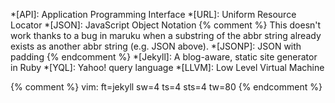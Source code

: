 *[API]: Application Programming Interface
*[URL]: Uniform Resource Locator
*[JSON]: JavaScript Object Notation
{% comment %}
This doesn't work thanks to a bug in maruku when a substring of the abbr string
already exists as another abbr string (e.g. JSON above).
*[JSONP]: JSON with padding
{% endcomment %}
*[Jekyll]: A blog-aware, static site generator in Ruby
*[YQL]: Yahoo! query language
*[LLVM]: Low Level Virtual Machine

{% comment %}
vim: ft=jekyll sw=4 ts=4 sts=4 tw=80
{% endcomment %}
